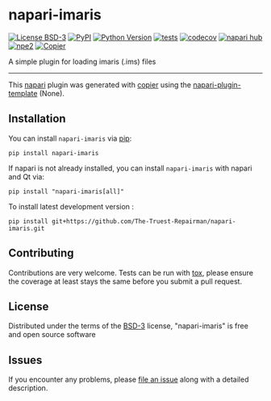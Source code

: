 # napari-imaris

[![License BSD-3](https://img.shields.io/pypi/l/napari-imaris.svg?color=green)](https://github.com/The-Truest-Repairman/napari-imaris/raw/main/LICENSE)
[![PyPI](https://img.shields.io/pypi/v/napari-imaris.svg?color=green)](https://pypi.org/project/napari-imaris)
[![Python Version](https://img.shields.io/pypi/pyversions/napari-imaris.svg?color=green)](https://python.org)
[![tests](https://github.com/The-Truest-Repairman/napari-imaris/workflows/tests/badge.svg)](https://github.com/The-Truest-Repairman/napari-imaris/actions)
[![codecov](https://codecov.io/gh/The-Truest-Repairman/napari-imaris/branch/main/graph/badge.svg)](https://codecov.io/gh/The-Truest-Repairman/napari-imaris)
[![napari hub](https://img.shields.io/endpoint?url=https://api.napari-hub.org/shields/napari-imaris)](https://napari-hub.org/plugins/napari-imaris)
[![npe2](https://img.shields.io/badge/plugin-npe2-blue?link=https://napari.org/stable/plugins/index.html)](https://napari.org/stable/plugins/index.html)
[![Copier](https://img.shields.io/endpoint?url=https://raw.githubusercontent.com/copier-org/copier/master/img/badge/badge-grayscale-inverted-border-purple.json)](https://github.com/copier-org/copier)

A simple plugin for loading imaris (.ims) files 

----------------------------------

This [napari] plugin was generated with [copier] using the [napari-plugin-template] (None).

<!--
Don't miss the full getting started guide to set up your new package:
https://github.com/napari/napari-plugin-template#getting-started

and review the napari docs for plugin developers:
https://napari.org/stable/plugins/index.html
-->

## Installation

You can install `napari-imaris` via [pip]:

```
pip install napari-imaris
```

If napari is not already installed, you can install `napari-imaris` with napari and Qt via:

```
pip install "napari-imaris[all]"
```


To install latest development version :

```
pip install git+https://github.com/The-Truest-Repairman/napari-imaris.git
```



## Contributing

Contributions are very welcome. Tests can be run with [tox], please ensure
the coverage at least stays the same before you submit a pull request.

## License

Distributed under the terms of the [BSD-3] license,
"napari-imaris" is free and open source software

## Issues

If you encounter any problems, please [file an issue] along with a detailed description.

[napari]: https://github.com/napari/napari
[copier]: https://copier.readthedocs.io/en/stable/
[@napari]: https://github.com/napari
[MIT]: http://opensource.org/licenses/MIT
[BSD-3]: http://opensource.org/licenses/BSD-3-Clause
[GNU GPL v3.0]: http://www.gnu.org/licenses/gpl-3.0.txt
[GNU LGPL v3.0]: http://www.gnu.org/licenses/lgpl-3.0.txt
[Apache Software License 2.0]: http://www.apache.org/licenses/LICENSE-2.0
[Mozilla Public License 2.0]: https://www.mozilla.org/media/MPL/2.0/index.txt
[napari-plugin-template]: https://github.com/napari/napari-plugin-template

[file an issue]: https://github.com/The-Truest-Repairman/napari-imaris/issues

[napari]: https://github.com/napari/napari
[tox]: https://tox.readthedocs.io/en/latest/
[pip]: https://pypi.org/project/pip/
[PyPI]: https://pypi.org/
